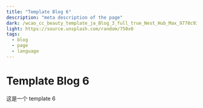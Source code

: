 ```yaml
---
title: "Template Blog 6"
description: "meta description of the page"
dark: /wcao_cc_beauty_template_ja_Blog_3_full_true_Nest_Hub_Max_9770c93f62.webp
light: https://source.unsplash.com/random/750x0
tags:
  - blog
  - page
  - language
---
```


# Template Blog 6

这是一个 template 6

